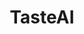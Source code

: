 ---
title: "TasteAI"
name: "TasteAI: Personal AI Assistant for Tasty Recipes"
one_liner: "AI Assistant for Tasty Recipes"
tech_stack: [
    "flask",
    "scikit-learn",
    "postgresql",
    "sqlalchemy",
    "python",
    "redis",
    "html",
    "css",
    "fullstack",
    "frontend",
    "backend",
]
tech: "Python, Flask, Postgresql, Redis, Scikit-learn"
start_date: "2017-09-24"
hackathon: "MHacks X"
header_link: "https://devpost.com/software/mhacksx-6dnma8"
github_link: "https://github.com/theCreedo/mhacksx"
devpost_link: "https://devpost.com/software/mhacksx-6dnma8"
youtube_embed_link:
image_link: "/images/taste-ai-logo-595x430.png"
image_alt_txt: "Taste AI Logo"
footer_image: ""
footer_image_alt_txt:
---